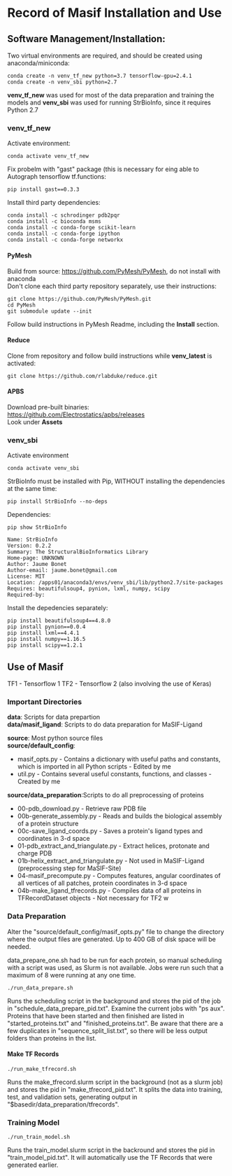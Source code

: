 # Record of Masif Installation and Use

## Software Management/Installation:
Two virtual environments are required, and should be created using anaconda/miniconda:
```
conda create -n venv_tf_new python=3.7 tensorflow-gpu=2.4.1
conda create -n venv_sbi python=2.7 
```
**venv_tf_new** was used for most of the data preparation and training the models and **venv_sbi** was used for running StrBioInfo, since it requires Python 2.7

### venv_tf_new
Activate environment:
```
conda activate venv_tf_new
```
Fix probelm with "gast" package (this is necessary for eing able to Autograph tensorflow tf.functions:
```
pip install gast==0.3.3
```
Install third party dependencies:
```
conda install -c schrodinger pdb2pqr
conda install -c bioconda msms
conda install -c conda-forge scikit-learn
conda install -c conda-forge ipython
conda install -c conda-forge networkx
```

#### PyMesh
Build from source: https://github.com/PyMesh/PyMesh, do not install with anaconda <br>
Don't clone each third party repository separately, use their instructions:
```
git clone https://github.com/PyMesh/PyMesh.git
cd PyMesh
git submodule update --init
```
Follow build instructions in PyMesh Readme, including the **Install** section.

#### Reduce
Clone from repository and follow build instructions while **venv_latest** is activated:
```
git clone https://github.com/rlabduke/reduce.git
```

#### APBS
Download pre-built binaries: https://github.com/Electrostatics/apbs/releases <br>
Look under **Assets**

### venv_sbi
Activate environment
```
conda activate venv_sbi
```
StrBioInfo must be installed with Pip, WITHOUT installing the dependencies at the same time:
```
pip install StrBioInfo --no-deps
```
Dependencies:
```
pip show StrBioInfo

Name: StrBioInfo
Version: 0.2.2
Summary: The StructuralBioInformatics Library
Home-page: UNKNOWN
Author: Jaume Bonet
Author-email: jaume.bonet@gmail.com
License: MIT
Location: /apps01/anaconda3/envs/venv_sbi/lib/python2.7/site-packages
Requires: beautifulsoup4, pynion, lxml, numpy, scipy
Required-by:
```
Install the depedencies separately:
```
pip install beautifulsoup4==4.8.0
pip install pynion==0.0.4
pip install lxml==4.4.1
pip install numpy==1.16.5
pip install scipy==1.2.1
```

## Use of Masif

TF1 - Tensorflow 1
TF2 - Tensorflow 2 (also involving the use of Keras)

### Important Directories

**data**: Scripts for data prepartion<br>
**data/masif_ligand**: Scripts to do data preparation for MaSIF-Ligand<br>

**source**: Most python source files<br>
**source/default_config**:<br>
- masif_opts.py - Contains a dictionary with useful paths and constants, which is imported in all Python scripts - Edited by me<br>
- util.py       - Contains several useful constants, functions, and classes - Created by me<br>

**source/data_preparation**:Scripts to do all preprocessing of proteins<br>
- 00-pdb_download.py - Retrieve raw PDB file<br>
- 00b-generate_assembly.py - Reads and builds the biological assembly of a protein structure<br>
- 00c-save_ligand_coords.py - Saves a protein's ligand types and coordinates in 3-d space<br>
- 01-pdb_extract_and_triangulate.py - Extract helices, protonate and charge PDB<br>
- 01b-helix_extract_and_triangulate.py - Not used in MaSIF-Ligand (preprocessing step for MaSIF-Site)<br>
- 04-masif_precompute.py - Computes features, angular coordinates of all vertices of all patches, protein coordinates in 3-d space<br>
- 04b-make_ligand_tfrecords.py - Compiles data of all proteins in TFRecordDataset objects - Not necessary for TF2 w


### Data Preparation

Alter the "source/default_config/masif_opts.py" file to change the directory where the output files are generated. Up to 400 GB of disk space will be needed.
<br>

data_prepare_one.sh had to be run for each protein, so manual scheduling with a script was used, as Slurm is not available. Jobs were run such that a maximum of 8 were running at any one time.
```
./run_data_prepare.sh
```
Runs the scheduling script in the background and stores the pid of the job in "schedule_data_prepare_pid.txt". Examine the current jobs with "ps aux". Proteins that have been started and then finished are listed in "started_proteins.txt" and "finished_proteins.txt". Be aware that there are a few duplicates in "sequence_split_list.txt", so there will be less output folders than proteins in the list.

#### Make TF Records

```
./run_make_tfrecord.sh
```
Runs the make_tfrecord.slurm script in the background (not as a slurm job) and stores the pid in "make_tfrecord_pid.txt". It splits the data into training, test, and validation sets, generating output in "$basedir/data_preparation/tfrecords".

### Training Model
```
./run_train_model.sh
```
Runs the train_model.slurm script in the backround and stores the pid in "train_model_pid.txt". It will automatically use the TF Records that were generated earlier.
